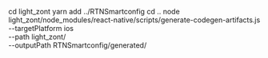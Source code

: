 cd light_zont
yarn add ../RTNSmartconfig
cd ..
node light_zont/node_modules/react-native/scripts/generate-codegen-artifacts.js \
  --targetPlatform ios \
  --path light_zont/ \
  --outputPath RTNSmartconfig/generated/
